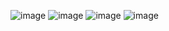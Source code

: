 ![image](https://github.com/user-attachments/assets/0bead005-ffd3-41a9-ae4d-0df56e23d34c)
![image](https://github.com/user-attachments/assets/0ce19e7c-6172-4215-8b20-bc13a6cf5b1b)
![image](https://github.com/user-attachments/assets/3f364ba9-f018-4bb2-9908-d83f5def36c0)
![image](https://github.com/user-attachments/assets/ec92ba78-e382-49de-84a6-2954aa2b1edb)

